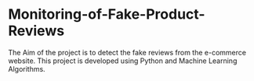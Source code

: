 # Monitoring-of-Fake-Product-Reviews
The Aim of the project is to detect the fake reviews from the e-commerce website. This project is developed using Python and Machine Learning Algorithms.
